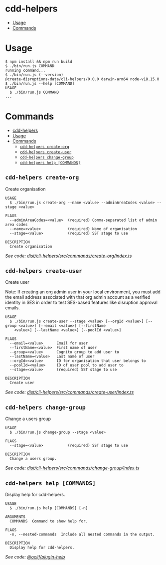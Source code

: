 # cdd-helpers

<!-- toc -->

-   [Usage](#usage)
-   [Commands](#commands)
<!-- tocstop -->

# Usage

<!-- usage -->

```sh-session
$ npm install && npm run build
$ ./bin/run.js COMMAND
running command...
$ ./bin/run.js (--version)
@create-disruptions-data/cli-helpers/0.0.0 darwin-arm64 node-v18.15.0
$ ./bin/run.js --help [COMMAND]
USAGE
  $ ./bin/run.js COMMAND
...
```

<!-- usagestop -->

# Commands

<!-- commands -->

- [cdd-helpers](#cdd-helpers)
- [Usage](#usage)
- [Commands](#commands)
  - [`cdd-helpers create-org`](#cdd-helpers-create-org)
  - [`cdd-helpers create-user`](#cdd-helpers-create-user)
  - [`cdd-helpers change-group`](#cdd-helpers-change-group)
  - [`cdd-helpers help [COMMANDS]`](#cdd-helpers-help-commands)

## `cdd-helpers create-org`

Create organisation

```
USAGE
  $ ./bin/run.js create-org --name <value> --adminAreaCodes <value> --stage <value>

FLAGS
  --adminAreaCodes=<value>  (required) Comma-separated list of admin area codes
  --name=<value>            (required) Name of organisation
  --stage=<value>           (required) SST stage to use

DESCRIPTION
  Create organisation
```

_See code: [dist/cli-helpers/src/commands/create-org/index.ts](https://github.com/Department-for-Transport-Disruptions/create-disruptions-data/blob/v0.0.0/dist/cli-helpers/src/commands/create-org/index.ts)_

## `cdd-helpers create-user`

Create user

Note: If creating an org admin user in your local environment, you must add the email address associated with that org admin account as a verified identity in SES in order to test SES-based features like disruption approval emails.

```
USAGE
  $ ./bin/run.js create-user --stage <value> [--orgId <value>] [--group <value>] [--email <value>] [--firstName
    <value>] [--lastName <value>] [--poolId <value>]

FLAGS
  --email=<value>      Email for user
  --firstName=<value>  First name of user
  --group=<value>      Cognito group to add user to
  --lastName=<value>   Last name of user
  --orgId=<value>      ID for organisation that user belongs to
  --poolId=<value>     ID of user pool to add user to
  --stage=<value>      (required) SST stage to use

DESCRIPTION
  Create user
```

_See code: [dist/cli-helpers/src/commands/create-user/index.ts](https://github.com/Department-for-Transport-Disruptions/create-disruptions-data/blob/v0.0.0/dist/cli-helpers/src/commands/create-user/index.ts)_

## `cdd-helpers change-group`

Change a users group

```
USAGE
  $ ./bin/run.js change-group --stage <value>

FLAGS
  --stage=<value>           (required) SST stage to use

DESCRIPTION
  Change a users group.
```

_See code: [dist/cli-helpers/src/commands/change-group/index.ts](https://github.com/Department-for-Transport-Disruptions/create-disruptions-data/blob/v0.0.0/dist/cli-helpers/src/commands/change-group/index.ts)_

## `cdd-helpers help [COMMANDS]`

Display help for cdd-helpers.

```
USAGE
  $ ./bin/run.js help [COMMANDS] [-n]

ARGUMENTS
  COMMANDS  Command to show help for.

FLAGS
  -n, --nested-commands  Include all nested commands in the output.

DESCRIPTION
  Display help for cdd-helpers.
```

_See code: [@oclif/plugin-help](https://github.com/oclif/plugin-help/blob/v5.2.9/src/commands/help.ts)_

<!-- commandsstop -->
